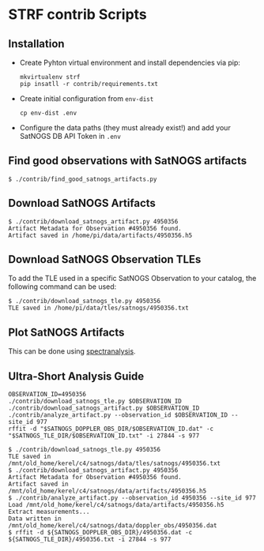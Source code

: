 # STRF contrib Scripts

## Installation

- Create Pyhton virtual environment and install dependencies via pip:
  ```
  mkvirtualenv strf
  pip insatll -r contrib/requirements.txt
  ```

- Create initial configuration from `env-dist`
  ```
  cp env-dist .env
  ```
- Configure the data paths (they must already exist!) and add your SatNOGS DB API Token in `.env`

## Find good observations with SatNOGS artifacts
```
$ ./contrib/find_good_satnogs_artifacts.py
```

## Download SatNOGS Artifacts

```
$ ./contrib/download_satnogs_artifact.py 4950356
Artifact Metadata for Observation #4950356 found.
Artifact saved in /home/pi/data/artifacts/4950356.h5
```

## Download SatNOGS Observation TLEs

To add the TLE used in a specific SatNOGS Observation to your catalog, the following command can be used:
```
$ ./contrib/download_satnogs_tle.py 4950356
TLE saved in /home/pi/data/tles/satnogs/4950356.txt
```

## Plot SatNOGS Artifacts

This can be done using [spectranalysis](https://github.com/kerel-fs/spectranalysis).

## Ultra-Short Analysis Guide
```
OBSERVATION_ID=4950356
./contrib/download_satnogs_tle.py $OBSERVATION_ID
./contrib/download_satnogs_artifact.py $OBSERVATION_ID
./contrib/analyze_artifact.py --observation_id $OBSERVATION_ID --site_id 977
rffit -d "$SATNOGS_DOPPLER_OBS_DIR/$OBSERVATION_ID.dat" -c "$SATNOGS_TLE_DIR/$OBSERVATION_ID.txt" -i 27844 -s 977
```

```
$ ./contrib/download_satnogs_tle.py 4950356
TLE saved in /mnt/old_home/kerel/c4/satnogs/data/tles/satnogs/4950356.txt
$ ./contrib/download_satnogs_artifact.py 4950356
Artifact Metadata for Observation #4950356 found.
Artifact saved in /mnt/old_home/kerel/c4/satnogs/data/artifacts/4950356.h5
$ ./contrib/analyze_artifact.py --observation_id 4950356 --site_id 977
Load /mnt/old_home/kerel/c4/satnogs/data/artifacts/4950356.h5
Extract measurements...
Data written in /mnt/old_home/kerel/c4/satnogs/data/doppler_obs/4950356.dat
$ rffit -d ${SATNOGS_DOPPLER_OBS_DIR}/4950356.dat -c ${SATNOGS_TLE_DIR}/4950356.txt -i 27844 -s 977
```
